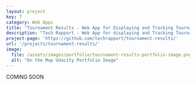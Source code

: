 ```yaml
---
layout: project
key: 7
category: Web Apps
title: "Tournament Results - Web App for Displaying and Tracking Tournament Results"
description: "Tech Rapport - Web App for displaying and Tracking Tournament Results"
project-page: 'https://github.com/techrapport/tournament-results/'
url: '/projects/tournament-results/'
image: 
  file: /assets/images/portfolio/tournament-results-portfolio-image.png
  alt: "On the Map Udacity Portfolio Image"
---
```


COMING SOON
